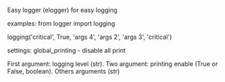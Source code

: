 Easy logger (elogger) for easy logging

examples:
from logger import logging

logging('critical', True, 'args 4', 'args 2', 'args 3', 'critical')

settings:
global_printing - disable all print

First argument: logging level (str).
Two argument: printing enable (True or False, boolean).
Others arguments (str)
